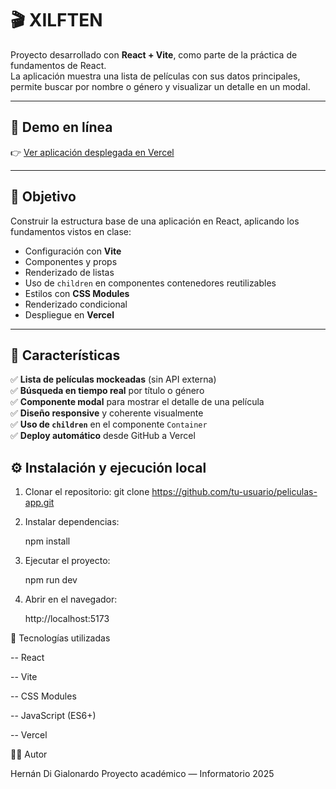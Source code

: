 # 🎬 XILFTEN

Proyecto desarrollado con **React + Vite**, como parte de la práctica de fundamentos de React.  
La aplicación muestra una lista de películas con sus datos principales, permite buscar por nombre o género y visualizar un detalle en un modal.

---

## 🚀 Demo en línea

👉 [Ver aplicación desplegada en Vercel](https://xilften-pro.vercel.app/)

---

## 🧠 Objetivo

Construir la estructura base de una aplicación en React, aplicando los fundamentos vistos en clase:

- Configuración con **Vite**
- Componentes y props
- Renderizado de listas
- Uso de `children` en componentes contenedores reutilizables
- Estilos con **CSS Modules**
- Renderizado condicional
- Despliegue en **Vercel**

---

## 🧩 Características

✅ **Lista de películas mockeadas** (sin API externa)  
✅ **Búsqueda en tiempo real** por título o género  
✅ **Componente modal** para mostrar el detalle de una película  
✅ **Diseño responsive** y coherente visualmente  
✅ **Uso de `children`** en el componente `Container`  
✅ **Deploy automático** desde GitHub a Vercel


## ⚙️ Instalación y ejecución local

1. Clonar el repositorio:
    git clone https://github.com/tu-usuario/peliculas-app.git

2. Instalar dependencias:

    npm install


3. Ejecutar el proyecto:

    npm run dev


4. Abrir en el navegador:

    http://localhost:5173


🧰  Tecnologías utilizadas

-- React

-- Vite

-- CSS Modules

-- JavaScript (ES6+)

-- Vercel

👨‍💻 Autor

Hernán Di Gialonardo
Proyecto académico — Informatorio 2025
